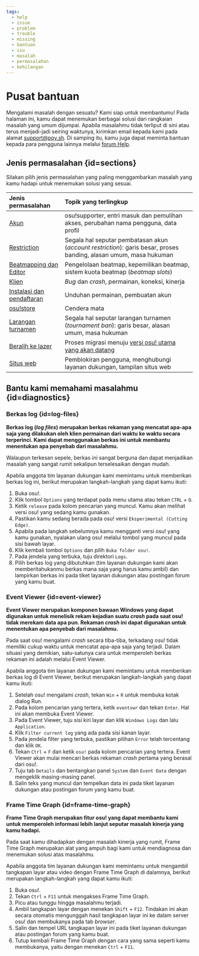 ```yaml
---
tags:
  - help
  - issue
  - problem
  - trouble
  - missing
  - bantuan
  - isu
  - masalah
  - permasalahan
  - kehilangan
---
```


# Pusat bantuan

Mengalami masalah dengan sesuatu? Kami siap untuk membantumu! Pada halaman ini, kamu dapat menemukan berbagai solusi dari rangkaian masalah yang umum dijumpai. Apabila masalahmu tidak terliput di sini atau terus menjadi-jadi seiring waktunya, kirimkan email kepada kami pada alamat [support@ppy.sh](mailto:support@ppy.sh). Di samping itu, kamu juga dapat meminta bantuan kepada para pengguna lainnya melalui [forum Help](https://osu.ppy.sh/community/forums/5).

## Jenis permasalahan {id=sections}

Silakan pilih jenis permasalahan yang paling menggambarkan masalah yang kamu hadapi untuk menemukan solusi yang sesuai.

| Jenis permasalahan | Topik yang terlingkup |
| :-- | :-- |
| [Akun](/wiki/Help_centre/Account) | osu!supporter, entri masuk dan pemulihan akses, perubahan nama pengguna, data profil |
| [Restriction](/wiki/Help_centre/Account_restrictions) | Segala hal seputar pembatasan akun (*account restriction*): garis besar, proses banding, alasan umum, masa hukuman |
| [Beatmapping dan Editor](/wiki/Help_centre/Beatmapping) | Pengelolaan beatmap, kepemilikan beatmap, sistem kuota beatmap (*beatmap slots*) |
| [Klien](/wiki/Help_centre/Client) | *Bug* dan *crash*, permainan, koneksi, kinerja |
| [Instalasi dan pendaftaran](/wiki/Help_centre/Installation_and_registration) | Unduhan permainan, pembuatan akun |
| [osu!store](/wiki/Help_centre/Store) | Cendera mata |
| [Larangan turnamen](/wiki/Help_centre/Tournament_bans) | Segala hal seputar larangan turnamen (*tournament ban*): garis besar, alasan umum, masa hukuman |
| [Beralih ke lazer](/wiki/Help_centre/Upgrading_to_lazer) | Proses migrasi menuju [versi osu! utama yang akan datang](/wiki/Client/Release_stream/Lazer) |
| [Situs web](/wiki/Help_centre/Website) | Pemblokiran pengguna, menghubungi layanan dukungan, tampilan situs web |

## Bantu kami memahami masalahmu {id=diagnostics}

### Berkas log {id=log-files}

**Berkas log (*log files*) merupakan berkas rekaman yang mencatat apa-apa saja yang dilakukan oleh klien permainan dari waktu ke waktu secara terperinci. Kami dapat menggunakan berkas ini untuk membantu menentukan apa penyebab dari masalahmu.**

Walaupun terkesan sepele, berkas ini sangat berguna dan dapat menjadikan masalah yang sangat rumit sekalipun terselesaikan dengan mudah.

Apabila anggota tim layanan dukungan kami memintamu untuk memberikan berkas log ini, berikut merupakan langkah-langkah yang dapat kamu ikuti:

1. Buka osu!.
2. Klik tombol `Options` yang terdapat pada menu utama atau tekan `CTRL` + `O`.
3. Ketik `release` pada kolom pencarian yang muncul. Kamu akan melihat versi osu! yang sedang kamu gunakan.
4. Pastikan kamu sedang berada pada osu! versi `Eksperimental (Cutting Edge)`.
5. Apabila pada langkah sebelumnya kamu mengganti versi osu! yang kamu gunakan, nyalakan ulang osu! melalui tombol yang muncul pada sisi bawah layar.
6. Klik kembali tombol `Options` dan pilih `Buka folder osu!`.
7. Pada jendela yang terbuka, tuju direktori `Logs`.
8. Pilih berkas log yang dibutuhkan (tim layanan dukungan kami akan memberitahukanmu berkas mana saja yang harus kamu ambil) dan lampirkan berkas ini pada tiket layanan dukungan atau postingan forum yang kamu buat.

### Event Viewer {id=event-viewer}

**Event Viewer merupakan komponen bawaan Windows yang dapat digunakan untuk menelisik rekam kejadian suatu *crash* pada saat osu! tidak merekam data apa pun. Rekaman *crash* ini dapat digunakan untuk menentukan apa penyebab dari masalahmu.**

Pada saat osu! mengalami *crash* secara tiba-tiba, terkadang osu! tidak memiliki cukup waktu untuk mencatat apa-apa saja yang terjadi. Dalam situasi yang demikian, satu-satunya cara untuk memperoleh berkas rekaman ini adalah melalui Event Viewer.

Apabila anggota tim layanan dukungan kami memintamu untuk memberikan berkas log di Event Viewer, berikut merupakan langkah-langkah yang dapat kamu ikuti:

1. Setelah osu! mengalami *crash*, tekan `Win` + `R` untuk membuka kotak dialog Run.
2. Pada kolom pencarian yang tertera, ketik `eventvwr` dan tekan `Enter`. Hal ini akan membuka Event Viewer.
3. Pada Event Viewer, tuju sisi kiri layar dan klik `Windows Logs` dan lalu `Application`.
4. Klik `Filter current log` yang ada pada sisi kanan layar.
5. Pada jendela filter yang terbuka, pastikan pilihan `Error` telah tercentang dan klik `OK`.
6. Tekan `Ctrl` + `F` dan ketik `osu!` pada kolom pencarian yang tertera. Event Viewer akan mulai mencari berkas rekaman *crash* pertama yang berasal dari osu!.
7. Tuju tab `Details` dan bentangkan panel `System` dan `Event Data` dengan mengeklik masing-masing panel.
8. Salin teks yang muncul dan tempelkan data ini pada tiket layanan dukungan atau postingan forum yang kamu buat.

### Frame Time Graph {id=frame-time-graph}

**Frame Time Graph merupakan fitur osu! yang dapat membantu kami untuk memperoleh informasi lebih lanjut seputar masalah kinerja yang kamu hadapi.**

Pada saat kamu dihadapkan dengan masalah kinerja yang rumit, Frame Time Graph merupakan alat yang ampuh bagi kami untuk mendiagnosa dan menemukan solusi atas masalahmu.

Apabila anggota tim layanan dukungan kami memintamu untuk mengambil tangkapan layar atau video dengan Frame Time Graph di dalamnya, berikut merupakan langkah-langkah yang dapat kamu ikuti:

1. Buka osu!.
2. Tekan `Ctrl` + `F11` untuk mengakses Frame Time Graph.
3. Picu atau tunggu hingga masalahmu terjadi.
4. Ambil tangkapan layar dengan menekan `Shift` + `F12`. Tindakan ini akan secara otomatis mengunggah hasil tangkapan layar ini ke dalam server osu! dan membukanya pada tab *browser*.
5. Salin dan tempel URL tangkapan layar ini  pada tiket layanan dukungan atau postingan forum yang kamu buat.
6. Tutup kembali Frame Time Graph dengan cara yang sama seperti kamu membukanya, yaitu dengan menekan `Ctrl` + `F11`.
